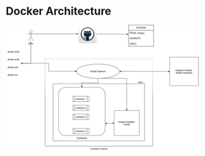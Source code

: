 # Docker Architecture

![Docker Architecture](https://github.com/RvKmR-WaGh/k8schallange/blob/main/day1/docker_arch.jpg)
